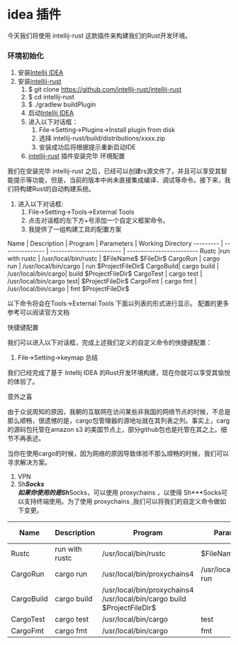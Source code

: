 # idea 插件

今天我们将使用 intellij-rust 这款插件来构建我们的Rust开发环境。

### 环境初始化

1. 安装[Intellij IDEA](https://www.jetbrains.com/idea/)
2. 安装[intellij-rust](https://github.com/intellij-rust/intellij-rust) 
    1. $  git clone https://github.com/intellij-rust/intellij-rust 
    2. $  cd intellij-rust 
    3. $ ./gradlew buildPlugin
    4. 启动[Intellij IDEA](https://www.jetbrains.com/idea/)
    5. 进入以下对话框：
        1.  File->Setting->Plugins->Install plugin from disk
        2.  选择 intellij-rust/build/distributions/xxxx.zip
        3. 安装成功后将根据提示重新启动IDE
    6. [intellij-rust](https://github.com/intellij-rust/intellij-rust)  插件安装完毕
环境配置

我们在安装完毕 intellij-rust 之后，已经可以创建rs源文件了，并且可以享受其智能提示等功能，但是，当前的版本中尚未直接集成编译、调试等命令。接下来，我们将构建Rust的自动构建系统。

1. 进入以下对话框:
    1. File->Setting->Tools->External Tools
    2. 点击对话框的左下方+号添加一个自定义框架命令。
    3. 我提供了一组构建工具的配置方案

Name      |	Description     |		Program  |		Parameters  |		Working Directory
--------- | --------------- | ------------------------- | -------------------------
Rustc     |run with rustc	|	/usr/local/bin/rustc    |	\$FileName\$	\$FileDir\$
CargoRun  |	cargo run	    |	/usr/local/bin/cargo	|	run	\$ProjectFileDir\$
CargoBuild|		cargo build |		/usr/local/bin/cargo|		build	\$ProjectFileDir\$
CargoTest |		cargo test  |  /usr/local/bin/cargo	test|		\$ProjectFileDir\$
CargoFmt  |		cargo fmt	|	/usr/local/bin/cargo	|	fmt	\$ProjectFileDir\$
 

以下命令将会在Tools->External Tools 下面以列表的形式进行显示。 配置的更多参考可以阅读官方文档

快捷键配置

我们可以进入以下对话框，完成上述我们定义的自定义命令的快捷键配置：

1. File->Setting->keymap 
总结

我们已经完成了基于 Intellij IDEA 的Rust开发环境构建，现在你就可以享受其愉悦的体验了。

意外之喜

由于众说周知的原因，我朝的互联网在访问某些非我国的网络节点的时候，不总是那么顺畅，很遗憾的是，cargo包管理器的源地址就在其列表之列。事实上，carg的源码包托管在amazon s3 的美国节点上，部分github包也是托管在其之上。细节不再表述。

当你在使用cargo的时候，因为网络的原因导致体验不那么顺畅的时候，我们可以寻求解决方案。

1. VPN
2. Sh***Socks                                
如果你使用的是Sh***Socks，可以使用 proxychains ，以使得 Sh***Socks可以支持终端使用。为了使用 proxychains ,我们可以将我们的自定义命令做如下变更。

Name	   |	Description   |		Program  |		Parameters   |Working Directory
--------- | --------------- | ------------------------- | --------- | -----------------
Rustc   |	run with rustc   |		/usr/local/bin/rustc   |	\$FileName\$   |	\$FileDir\$
CargoRun   |	cargo run   |	/usr/local/bin/proxychains4   |	/usr/local/bin/cargo run   |	\$ProjectFileDir\$
CargoBuild   |	cargo build |	/usr/local/bin/proxychains4	/usr/local/bin/cargo build	\$ProjectFileDir\$
CargoTest   |	cargo test |	/usr/local/bin/cargo   |		test	   |	\$ProjectFileDir\$
CargoFmt   |	cargo fmt |	/usr/local/bin/cargo   |		fmt	   |	\$ProjectFileDir\$

